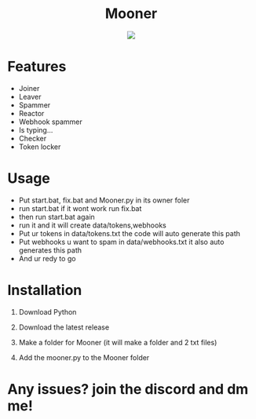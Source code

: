 <h1 align="center">
  Mooner
</h1>

<div align="center">
     <img  src="https://media.tenor.com/-LlG5WSoK74AAAAj/monkey.gif">
</div>

# Features
- Joiner
- Leaver
- Spammer
- Reactor
- Webhook spammer
- Is typing...
- Checker
- Token locker

# Usage
- Put start.bat, fix.bat and Mooner.py in its owner foler
- run start.bat if it wont work run fix.bat
- then run start.bat again
- run it and it will create data/tokens,webhooks
- Put ur tokens in data/tokens.txt the code will auto generate this path
- Put webhooks u want to spam in data/webhooks.txt it also auto generates this path
- And ur redy to go
  

# Installation

1. Download Python

2. Download the latest release

3. Make a folder for Mooner (it will make a folder and 2 txt files)

4. Add the mooner.py to the Mooner folder

# Any issues? join the discord and dm me!

